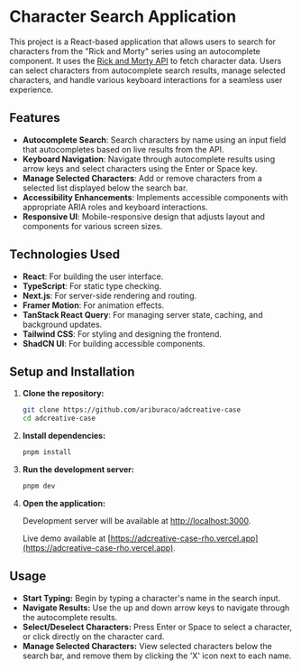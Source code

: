 # Character Search Application

This project is a React-based application that allows users to search for characters from the "Rick and Morty" series using an autocomplete component. It uses the [Rick and Morty API](https://rickandmortyapi.com/) to fetch character data. Users can select characters from autocomplete search results, manage selected characters, and handle various keyboard interactions for a seamless user experience.

## Features

- **Autocomplete Search**: Search characters by name using an input field that autocompletes based on live results from the API.
- **Keyboard Navigation**: Navigate through autocomplete results using arrow keys and select characters using the Enter or Space key.
- **Manage Selected Characters**: Add or remove characters from a selected list displayed below the search bar.
- **Accessibility Enhancements**: Implements accessible components with appropriate ARIA roles and keyboard interactions.
- **Responsive UI**: Mobile-responsive design that adjusts layout and components for various screen sizes.

## Technologies Used

- **React**: For building the user interface.
- **TypeScript**: For static type checking.
- **Next.js**: For server-side rendering and routing.
- **Framer Motion**: For animation effects.
- **TanStack React Query**: For managing server state, caching, and background updates.
- **Tailwind CSS**: For styling and designing the frontend.
- **ShadCN UI**: For building accessible components.

## Setup and Installation

1. **Clone the repository:**

   ```bash
   git clone https://github.com/ariburaco/adcreative-case
   cd adcreative-case
   ```

2. **Install dependencies:**

   ```bash
   pnpm install
   ```

3. **Run the development server:**

   ```bash
   pnpm dev
   ```

4. **Open the application:**

   Development server will be available at [http://localhost:3000](http://localhost:3000).

   Live demo available at [https://adcreative-case-rho.vercel.app](https://adcreative-case-rho.vercel.app).

## Usage

- **Start Typing:** Begin by typing a character's name in the search input.
- **Navigate Results:** Use the up and down arrow keys to navigate through the autocomplete results.
- **Select/Deselect Characters:** Press Enter or Space to select a character, or click directly on the character card.
- **Manage Selected Characters:** View selected characters below the search bar, and remove them by clicking the 'X' icon next to each name.
